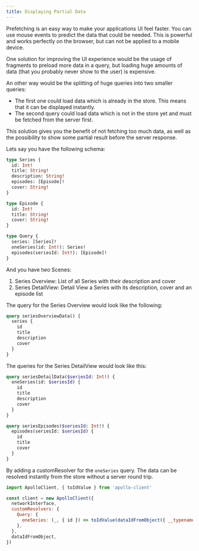 ```yaml
---
title: Displaying Partial Data
---
```


Prefetching is an easy way to make your applications UI feel faster. You can use mouse events to predict the data that could be needed.
This is powerful and works perfectly on the browser, but can not be applied to a mobile device.

One solution for improving the UI experience would be the usage of fragments to preload more data in a query, but loading huge amounts of data (that you probably never show to the user) is expensive.

An other way would be the splitting of huge queries into two smaller queries:
- The first one could load data which is already in the store. This means that it can be displayed instantly.
- The second query could load data which is not in the store yet and must be fetched from the server first.

This solution gives you the benefit of not fetching too much data, as well as the possibility to show some partial result before the server response.

Lets say you have the following schema:
```graphql
type Series {
  id: Int!
  title: String!
  description: String!
  episodes: [Episode]!
  cover: String!
}

type Episode {
  id: Int!
  title: String!
  cover: String!
}

type Query {
  series: [Series]!
  oneSeries(id: Int!): Series!
  episodes(seriesId: Int!): [Episode]!
}
```

And you have two Scenes:
1. Series Overview: List of all Series with their description and cover
2. Series DetailView: Detail View a Series with its description, cover and an episode list

The query for the Series Overview would look like the following:
```graphql
query seriesOverviewData() {
  series {
    id
    title
    description
    cover
  }
}
```

The queries for the Series DetailView would look like this:
```graphql
query seriesDetailData($seriesId: Int!) {
  oneSeries(id: $seriesId) {
    id
    title
    description
    cover
  }
}
```

```graphql
query seriesEpisodes($seriesId: Int!) {
  episodes(seriesId: $seriesId) {
    id
    title
    cover
  }
}
```

By adding a customResolver for the `oneSeries` query. The data can be resolved instantly from the store without a server round trip.

```javascript
import ApolloClient, { toIdValue } from 'apollo-client'

const client = new ApolloClient({
  networkInterface,
  customResolvers: {
    Query: {
      oneSeries: (_, { id }) => toIdValue(dataIdFromObject({ __typename: 'Series', id })),
    },
  },
  dataIdFromObject,
})
```


